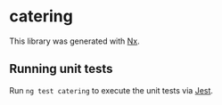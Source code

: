 # catering

This library was generated with [Nx](https://nx.dev).

## Running unit tests

Run `ng test catering` to execute the unit tests via [Jest](https://jestjs.io).
